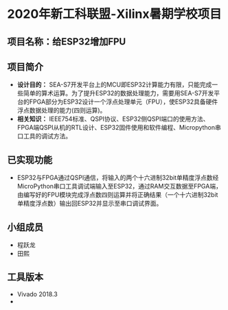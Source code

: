 # 2020年新工科联盟-Xilinx暑期学校项目
## 项目名称：给ESP32增加FPU
## 项目简介
* **设计目的：** SEA-S7开发平台上的MCU即ESP32计算能力有限，只能完成一些简单的算术运算。为了提升ESP32的数据处理能力，需要用SEA-S7开发平台的FPGA部分为ESP32设计一个浮点处理单元（FPU），使ESP32具备硬件浮点数据处理的能力(四则运算)。
* **相关知识：** IEEE754标准、QSPI协议、ESP32侧QSPI端口的使用方法、FPGA端QSPI从机的RTL设计、ESP32固件使用和软件编程、Micropython串口工具的调试方法。
## 已实现功能
* ESP32与FPGA通过QSPI通信，将输入的两个十六进制32bit单精度浮点数经MicroPython串口工具调试端输入至ESP32，通过RAM交互数据至FPGA端，由编写好的FPU模块完成浮点数四则运算并将正确结果（一个十六进制32bit单精度浮点数）输出回ESP32并显示至串口调试界面。
## 小组成员
* 程跃龙
* 田熙
## 工具版本
* Vivado 2018.3
*
